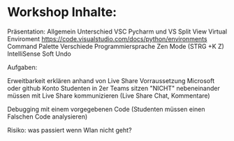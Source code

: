# Workshop Inhalte:

Präsentation:
Allgemein
Unterschied VSC Pycharm und VS
Split View
Virtual Enviroment https://code.visualstudio.com/docs/python/environments
Command Palette
Verschiede Programmiersprache
Zen Mode (STRG +K Z)
IntelliSense
Soft Undo



Aufgaben:

Erweitbarkeit erklären anhand von Live Share
	Vorraussetzung Microsoft oder github Konto
Studenten in 2er Teams sitzen "NICHT" nebeneinander müssen mit Live Share kommunizieren (Live Share Chat, Kommentare)

Debugging mit einem vorgegebenen Code (Studenten müssen einen Falschen Code analysieren)






Risiko: was passiert wenn Wlan nicht geht?
